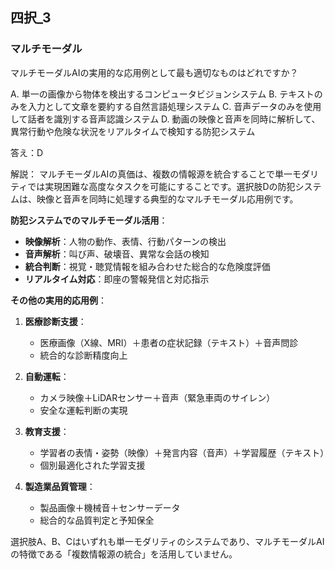 ## 四択_3
### マルチモーダル
マルチモーダルAIの実用的な応用例として最も適切なものはどれですか？

A. 単一の画像から物体を検出するコンピュータビジョンシステム
B. テキストのみを入力として文章を要約する自然言語処理システム
C. 音声データのみを使用して話者を識別する音声認識システム
D. 動画の映像と音声を同時に解析して、異常行動や危険な状況をリアルタイムで検知する防犯システム

答え：D

解説：
マルチモーダルAIの真価は、複数の情報源を統合することで単一モダリティでは実現困難な高度なタスクを可能にすることです。選択肢Dの防犯システムは、映像と音声を同時に処理する典型的なマルチモーダル応用例です。

**防犯システムでのマルチモーダル活用**：
- **映像解析**：人物の動作、表情、行動パターンの検出
- **音声解析**：叫び声、破壊音、異常な会話の検知
- **統合判断**：視覚・聴覚情報を組み合わせた総合的な危険度評価
- **リアルタイム対応**：即座の警報発信と対応指示

**その他の実用的応用例**：

1. **医療診断支援**：
   - 医療画像（X線、MRI）＋患者の症状記録（テキスト）＋音声問診
   - 統合的な診断精度向上

2. **自動運転**：
   - カメラ映像＋LiDARセンサー＋音声（緊急車両のサイレン）
   - 安全な運転判断の実現

3. **教育支援**：
   - 学習者の表情・姿勢（映像）＋発言内容（音声）＋学習履歴（テキスト）
   - 個別最適化された学習支援

4. **製造業品質管理**：
   - 製品画像＋機械音＋センサーデータ
   - 総合的な品質判定と予知保全

選択肢A、B、Cはいずれも単一モダリティのシステムであり、マルチモーダルAIの特徴である「複数情報源の統合」を活用していません。 